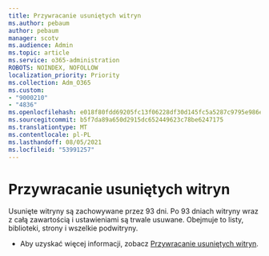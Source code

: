 ```yaml
---
title: Przywracanie usuniętych witryn
ms.author: pebaum
author: pebaum
manager: scotv
ms.audience: Admin
ms.topic: article
ms.service: o365-administration
ROBOTS: NOINDEX, NOFOLLOW
localization_priority: Priority
ms.collection: Adm_O365
ms.custom:
- "9000210"
- "4836"
ms.openlocfilehash: e018f80fdd69205fc13f06228df30d145fc5a5287c9795e986e96cdee3e7a67c
ms.sourcegitcommit: b5f7da89a650d2915dc652449623c78be6247175
ms.translationtype: MT
ms.contentlocale: pl-PL
ms.lasthandoff: 08/05/2021
ms.locfileid: "53991257"
---
```

# <a name="restore-deleted-sites"></a>Przywracanie usuniętych witryn

Usunięte witryny są zachowywane przez 93 dni. Po 93 dniach witryny wraz z całą zawartością i ustawieniami są trwale usuwane. Obejmuje to listy, biblioteki, strony i wszelkie podwitryny.

- Aby uzyskać więcej informacji, zobacz [Przywracanie usuniętych witryn](https://docs.microsoft.com/sharepoint/restore-deleted-site-collection).
